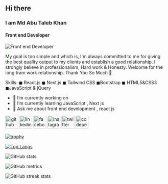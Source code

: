 ## Hi there 
###  I am  Md Abu Taleb Khan
####  Front end Developer
![ Front end Developer]( https://scontent.fdac14-1.fna.fbcdn.net/v/t39.30808-6/449831076_122106897350387840_4601700220350399145_n.jpg?stp=dst-jpg_s960x960&_nc_cat=101&ccb=1-7&_nc_sid=cc71e4&_nc_eui2=AeGPd7WZlLD6OYqcergApXlMEpDp2SjHFfUSkOnZKMcV9XiVK2I2ypq35cFzbG-C2UZmwh8M2XMWng0bkricxzpw&_nc_ohc=-LDS6uUa4gcQ7kNvgG0CdRi&_nc_zt=23&_nc_ht=scontent.fdac14-1.fna&_nc_gid=AZwGYV6VjAffIepoPtPbB7G&oh=00_AYDXZV47P0le_Zonytv4MhPrBqfzxm4ddWdTsuBmHIMfwg&oe=6715B336)

 My goal is too simple and which is, I'm always committed to me for giving the best quality output to my clients and establish a good relationship. I strongly believe in professionalism, Hard work & Honesty. Welcome for the long tram work relationship.
Thank You So Much 🖤

Skills:  ◼ React.js ◼ Next.js ◼ Tailwind CSS ◼Bootstrap ◼ HTML5&CSS3 ◼JavaScript & jQuery

- 🔭 I’m currently working on   
- 🌱 I’m currently learning JavaScript , Next js 
- 💬 Ask me about front end development , react js 


[<img src='https://cdn.jsdelivr.net/npm/simple-icons@3.0.1/icons/github.svg' alt='github' height='40' bg-white>](https://github.com/mdabutalebdev)  [<img src='https://cdn.jsdelivr.net/npm/simple-icons@3.0.1/icons/linkedin.svg' alt='linkedin' height='40'>](https://www.linkedin.com/in/mdabutalebdev/)  [<img src='https://cdn.jsdelivr.net/npm/simple-icons@3.0.1/icons/facebook.svg' alt='facebook' height='40'>](https://www.facebook.com/mdabutalebdev)  [<img src='https://cdn.jsdelivr.net/npm/simple-icons@3.0.1/icons/instagram.svg' alt='instagram' height='40'>](https://www.instagram.com/mdabutalebdev/)  [<img src='https://cdn.jsdelivr.net/npm/simple-icons@3.0.1/icons/twitter.svg' alt='twitter' height='40'>](https://twitter.com/mdabutalebdev)  [<img src='https://cdn.jsdelivr.net/npm/simple-icons@3.0.1/icons/codepen.svg' alt='codepen' height='40'>](https://codepen.io/mdabutalebdev)  

[![trophy](https://github-profile-trophy.vercel.app/?username=mdabutalebdev)](https://github.com/ryo-ma/github-profile-trophy)

[![Top Langs](https://github-readme-stats.vercel.app/api/top-langs/?username=mdabutalebdev)](https://github.com/anuraghazra/github-readme-stats)

![GitHub stats](https://github-readme-stats.vercel.app/api?username=mdabutalebdev&show_icons=true&count_private=true)  

![GitHub metrics](https://metrics.lecoq.io/mdabutalebdev)  

![GitHub streak stats](https://streak-stats.demolab.com/?user=mdabutalebdev)  



